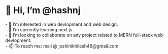 <h1>👋 Hi, I’m @hashnj</h1>
<div>- 👀 I’m interested in web devlopment and web design.</div>
<div>- 🌱 I’m currently learning next.js.</div>
<div>- 💞️ I’m looking to collaborate on any project related to MERN full-stack web devlopment.</div>
<div>- 📫 To reach me: mail @ joshinikhilesh46@gmail.com </div>


